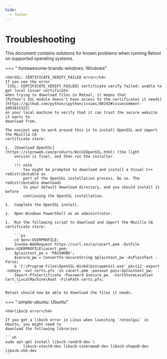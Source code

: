 ```yaml
---
hide:
  - footer
---
```


# Troubleshooting

This document contains solutions for known problems when running Retool on supported
operating systems.

=== ":fontawesome-brands-windows: Windows"

    <h4>SSL: CERTIFICATE_VERIFY_FAILED error</h4>
    If you see the error
    `[SSL: CERTIFICATE_VERIFY_FAILED] certificate verify failed: unable to get local issuer certificate`
    when trying to download files in Retool, it means that
    [Python's SSL module doesn't have access to the certificates it needs](https://github.com/python/cpython/issues/80192#issuecomment-1093815322)
    on your local machine to verify that it can trust the secure website it wants to
    download from.

    The easiest way to work around this is to install OpenSSL and import the Mozilla CA
    certificate store:

    1.  [Download OpenSSL](https://slproweb.com/products/Win32OpenSSL.html) (the light
        version is fine), and then run the installer.

        !!! note
            You might be prompted to download and install a Visual C++ redistributable as
            part of the OpenSSL installation process. Do so. The redistributable downloads
            to your default download directory, and you should install it before
            continuing the OpenSSL installation.

    1.  Complete the OpenSSL install.

    1.  Open Windows PowerShell as an administrator.

    1.  Run the following script to download and import the Mozilla CA certificate store:

        ```ps
        cd $env:USERPROFILE;
        Invoke-WebRequest https://curl.se/ca/cacert.pem -OutFile $env:USERPROFILE\cacert.pem;
        $plaintext_pw = 'PASSWORD';
        $secure_pw = ConvertTo-SecureString $plaintext_pw -AsPlainText -Force;
        & 'C:\Program Files\OpenSSL-Win64\bin\openssl.exe' pkcs12 -export -nokeys -out certs.pfx -in cacert.pem -passout pass:$plaintext_pw;
        Import-PfxCertificate -Password $secure_pw  -CertStoreLocation Cert:\LocalMachine\Root -FilePath certs.pfx;
        ```

    Retool should now be able to download the files it needs.

=== ":simple-ubuntu: Ubuntu"

    <h4>libxcb error</h4>

    If you get a libxcb error in Linux when launching `retoolgui` in Ubuntu, you might need to
    download the following libraries:

    ```sh
    sudo apt-get install libxcb-randr0-dev \
            libxcb-xtest0-dev libxcb-xinerama0-dev libxcb-shape0-dev libxcb-xkb-dev
    ```
